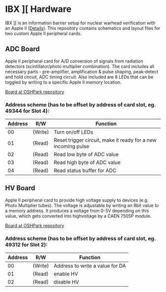 # IBX ]\[ Hardware

IBX ]\[ is an information barrier setup for nuclear warhead verification with an Apple II ([Details](www.vintageverification.org)).
This repository contains schematics and layout files for two custom Apple II peripheral cards.

## ADC Board
Apple II peripheral card for A/D conversion of signals from radiation detectors (scintillator/photo multiplier combination). The card includes all necessary parts - pre-amplifier, amplification & pulse shaping, peak-detect and hold circuit, ADC timing circuit. Also included are 8 LEDs that can be toggled by writing to a specific Apple II memory location.

[Board at OSHPark repository](https://oshpark.com/shared_projects/9M42SHV2)

### Address scheme (has to be offset by address of card slot, eg. 49344 for Slot 4):

| Address | R/W | Function |
|----| ----|----|
| 00 | (Write) | Turn on/off LEDs | 
| 01 | (Read) | Reset trigger circuit, make it ready for a new incoming pulse |
| 02 | (Read) | Read low byte of ADC value |
| 03 | (Read) | Read high byte of ADC value |
| 04 | (Read) | Read status buffer for ADC |

## HV Board

Apple II peripheral card to provide high voltage supply to devices (e.g. Photo Multiplier tubes). The voltage is adjustable by writing an 8bit value to a memory address. It produces a voltage from 0-5V depending on this value, which gets converted into highvoltage by a CAEN 7505P module. 

[Board at OSHPark repository](https://oshpark.com/shared_projects/YkaW1fvx)

### Address scheme (has to be offset by address of card slot, eg. 49312 for Slot 2):

| Address | R/W | Function |
|----| ----|----|
00 | (Write) | Address to write a value for DA
01 | (Read) | enable HV 
02 | (Read) | disable HV 
